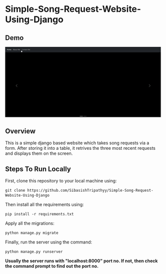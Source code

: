 # Simple-Song-Request-Website-Using-Django

## Demo
![demo-gif](demo.gif)

## Overview

This is a simple django based website which takes song requests via a form. After storing it into a table, it retrives the three most recent requests and displays them on the screen.

## Steps To Run Locally

First, clone this repository to your local machine using:

```
git clone https://github.com/SibasishTripathyy/Simple-Song-Request-Website-Using-Django
```

Then install all the requirements using:

```
pip install -r requirements.txt
```

Apply all the migrations:

```
python manage.py migrate
```

Finally, run the server using the command:

```
python manage.py runserver
```

**Usually the server runs with "localhost:8000" port no. If not, then check the command prompt to find out the port no.**
